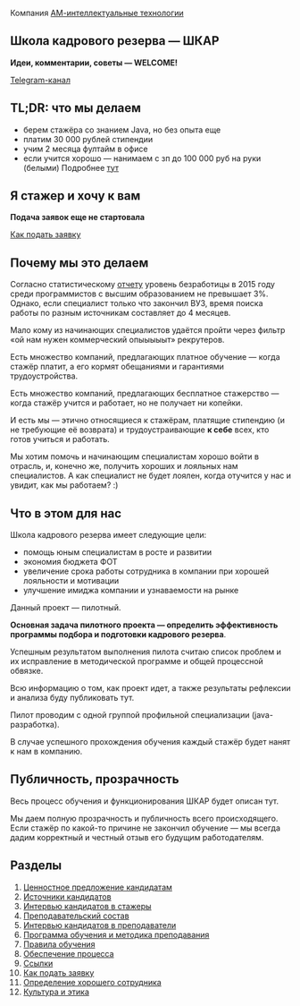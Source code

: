 Компания [АМ-интеллектуальные технологии](https://am-tech.io)

## Школа кадрового резерва — ШКАР

**Идеи, комментарии, советы — WELCOME!**

[Telegram-канал](https://t.me/shkar_amtech)

## TL;DR: что мы делаем
- берем стажёра со знанием Java, но без опыта еще
- платим 30 000 рублей стипендии
- учим 2 месяца фултайм в офисе
- если учится хорошо — нанимаем с зп до 100 000 руб на руки (белыми)
Подробнее [тут](1-mentees-evp.md)

## Я стажер и хочу к вам

**Подача заявок еще не стартовала**

[Как подать заявку](10-apply.md)

## Почему мы это делаем

Согласно статистическому [отчету](https://www.hse.ru/data/2017/06/29/1171183177/IO%202017.%202.%20Obrazovanie%20i%20rynok%20truda.pdf) уровень безработицы в 2015 году среди программистов с высшим образованием не превышает 3%. Однако, если специалист только что закончил ВУЗ, время поиска работы по разным источникам составляет до 4 месяцев.

Мало кому из начинающих специалистов удаётся пройти через фильтр «ой нам нужен коммерческий опыыыыыт» рекрутеров.

Есть множество компаний, предлагающих платное обучение — когда стажёр платит, а его кормят обещаниями и гарантиями трудоустройства.

Есть множество компаний, предлагающих бесплатное стажерство — когда стажёр учится и работает, но не получает ни копейки.

И есть мы — этично относящиеся к стажёрам, платящие стипендию (и не требующие её возврата) и трудоустраивающие **к себе** всех, кто готов учиться и работать.

Мы хотим помочь и начинающим специалистам хорошо войти в отрасль, и, конечно же, получить хороших и лояльных нам специалистов. А как специалист не будет лоялен, когда отучится у нас и увидит, как мы работаем? :)

## Что в этом для нас

Школа кадрового резерва имеет следующие цели:
- помощь юным специалистам в росте и развитии
- экономия бюджета ФОТ
- увеличение срока работы сотрудника в компании при хорошей лояльности и мотивации
- улучшение имиджа компании и узнаваемости на рынке

Данный проект — пилотный.

**Основная задача пилотного проекта — определить эффективность программы подбора и подготовки кадрового резерва**.

Успешным результатом выполнения пилота считаю список проблем и их исправление в методической программе и общей процессной обвязке.

Всю информацию о том, как проект идет, а также результаты рефлексии и анализа буду публиковать тут.

Пилот проводим с одной группой профильной специализации (java-разработка).

В случае успешного прохождения обучения каждый стажёр будет нанят к нам в компанию.

## Публичность, прозрачность

Весь процесс обучения и функционирования ШКАР будет описан тут.

Мы даем полную прозрачность и публичность всего происходящего. Если стажёр по какой-то причине не закончил обучение — мы всегда дадим корректный и честный отзыв его будущим работодателям.

## Разделы

1. [Ценностное предложение кандидатам](1-mentees-evp.md)
2. [Источники кандидатов](2-mentees-sources.md)
3. [Интервью кандидатов в стажеры](3-mentees-interview.md)
4. [Преподавательский состав](4-mentors-sources.md)
5. [Интервью кандидатов в преподаватели](5-mentors-interview.md)
6. [Программа обучения и методика преподавания](6-methodology.md)
7. [Правила обучения](7-code-of-conduct.md)
8. [Обеспечение процесса](8-admin.md)
9. [Ссылки](9-references.md)
10. [Как подать заявку](apply.md)
11. [Определение хорошего сотрудника](11-ged.md)
12. [Культура и этика](12-culture-and-ethics.md)
